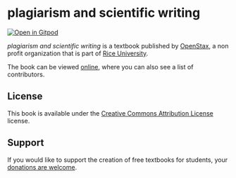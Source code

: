 # plagiarism and scientific writing

[![Open in Gitpod](https://gitpod.io/button/open-in-gitpod.svg)](https://gitpod.io/from-referrer/)

_plagiarism and scientific writing_ is a textbook published by [OpenStax](https://openstax.org/), a non profit organization that is part of [Rice University](https://www.rice.edu/).

The book can be viewed [online](https://github.com/cnx-user-books/cnxbook-plagiarism-and-scientific-writing/releases/latest), where you can also see a list of contributors.

## License
This book is available under the [Creative Commons Attribution License](./LICENSE) license.

## Support
If you would like to support the creation of free textbooks for students, your [donations are welcome](https://riceconnect.rice.edu/donation/support-openstax-banner).
